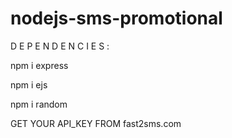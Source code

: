 # nodejs-sms-promotional

D E P E N D E N C I E S : 

npm i express

npm i ejs

npm i random

GET YOUR API_KEY FROM fast2sms.com

